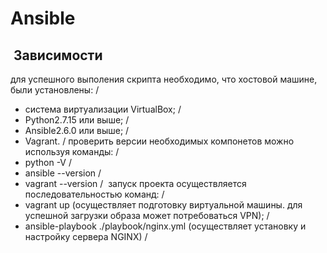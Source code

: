 # Ansible
##  Зависимости
для успешного выполения скрипта необходимо, что хостовой машине, были установлены: /
- система виртуализации VirtualBox; /
- Python2.7.15 или выше; /
- Ansible2.6.0 или выше; /
- Vagrant. /
проверить версии необходимых компонетов можно используя команды: /
- python -V /
- ansible --version /
- vagrant --version /
 запуск проекта осуществляется последовательностью команд: /
- vagrant up (осуществляет подготовку виртуальной машины. для успешной загрузки образа может потребоваться VPN); /
- ansible-playbook ./playbook/nginx.yml (осуществляет установку и настройку сервера NGINX) /